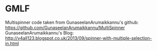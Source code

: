 # GMLF

Multispinner code taken from GunaseelanArumaikkannu's github: https://github.com/GunaseelanArumaikkannu/MultiSpinner
GunaseelanArumaikkannu's Blog: http://v4all123.blogspot.co.uk/2013/09/spinner-with-multiple-selection-in.html